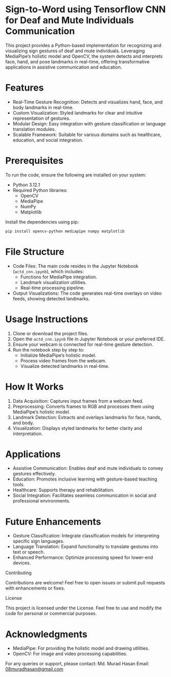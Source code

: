 # Sign-to-Word using Tensorflow CNN for Deaf and Mute Individuals Communication

This project provides a Python-based implementation for recognizing and visualizing sign gestures of deaf and mute individuals. Leveraging MediaPipe’s holistic model and OpenCV, the system detects and interprets face, hand, and pose landmarks in real-time, offering transformative applications in assistive communication and education.

# Features

- Real-Time Gesture Recognition: Detects and visualizes hand, face, and body landmarks in real-time.
- Custom Visualization: Styled landmarks for clear and intuitive representation of gestures.
- Modular Design: Easy integration with gesture classification or language translation modules.
- Scalable Framework: Suitable for various domains such as healthcare, education, and social integration.

# Prerequisites

To run the code, ensure the following are installed on your system:

- Python 3.12.1
- Required Python libraries:
  - OpenCV
  - MediaPipe
  - NumPy
  - Matplotlib

Install the dependencies using pip:
```bash
pip install opencv-python mediapipe numpy matplotlib
```

# File Structure

- Code Files: The main code resides in the Jupyter Notebook (`actd_cnn.ipynb`), which includes:
  - Functions for MediaPipe integration.
  - Landmark visualization utilities.
  - Real-time processing pipeline.
- Output Visualizations: The code generates real-time overlays on video feeds, showing detected landmarks.

# Usage Instructions

1. Clone or download the project files.
2. Open the `actd_cnn.ipynb` file in Jupyter Notebook or your preferred IDE.
3. Ensure your webcam is connected for real-time gesture detection.
4. Run the notebook step by step to:
   - Initialize MediaPipe’s holistic model.
   - Process video frames from the webcam.
   - Visualize detected landmarks in real-time.

# How It Works

1. Data Acquisition: Captures input frames from a webcam feed.
2. Preprocessing: Converts frames to RGB and processes them using MediaPipe’s holistic model.
3. Landmark Detection: Extracts and overlays landmarks for face, hands, and body.
4. Visualization: Displays styled landmarks for better clarity and interpretation.

# Applications

- Assistive Communication: Enables deaf and mute individuals to convey gestures effectively.
- Education: Promotes inclusive learning with gesture-based teaching tools.
- Healthcare: Supports therapy and rehabilitation.
- Social Integration: Facilitates seamless communication in social and professional environments.

 # Future Enhancements

- Gesture Classification: Integrate classification models for interpreting specific sign languages.
- Language Translation: Expand functionality to translate gestures into text or speech.
- Enhanced Performance: Optimize processing speed for lower-end devices.

 Contributing

Contributions are welcome! Feel free to open issues or submit pull requests with enhancements or fixes.

 License

This project is licensed under the  License. Feel free to use and modify the code for personal or commercial purposes.

# Acknowledgments

- MediaPipe: For providing the holistic model and drawing utilities.
- OpenCV: For image and video processing capabilities.


For any queries or support, please contact:
Md. Murad Hasan
Email: 08muradhasan@gmail.com


